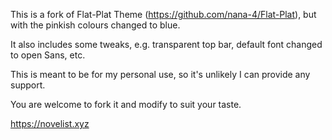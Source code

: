 This is a fork of Flat-Plat Theme (https://github.com/nana-4/Flat-Plat), but with the pinkish colours changed to blue.

It also includes some tweaks, e.g. transparent top bar, default font changed to open Sans, etc.

This is meant to be for my personal use, so it's unlikely I can provide any support. 

You are welcome to fork it and modify to suit your taste.

https://novelist.xyz
